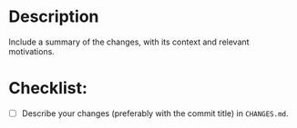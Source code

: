 # Description
Include a summary of the changes, with its context and relevant motivations.

# Checklist:
 - [ ] Describe your changes (preferably with the commit title) in `CHANGES.md`.
